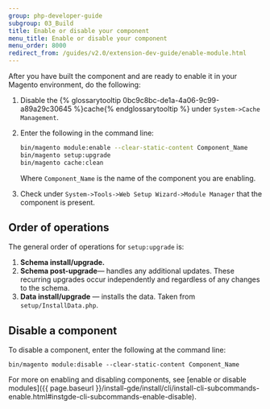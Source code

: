 ```yaml
---
group: php-developer-guide
subgroup: 03_Build
title: Enable or disable your component
menu_title: Enable or disable your component
menu_order: 8000
redirect_from: /guides/v2.0/extension-dev-guide/enable-module.html
---
```


After you have built the component and are ready to enable it in your Magento environment, do the following:

1. Disable the {% glossarytooltip 0bc9c8bc-de1a-4a06-9c99-a89a29c30645 %}cache{% endglossarytooltip %} under `System->Cache Management`.
1. Enter the following in the command line:

   ``` bash
   bin/magento module:enable --clear-static-content Component_Name
   bin/magento setup:upgrade
   bin/magento cache:clean
   ```

   Where `Component_Name` is the name of the component you are enabling.

1. Check under `System->Tools->Web Setup Wizard->Module Manager` that the component is present.

## Order of operations

The general order of operations for `setup:upgrade` is:

1.  **Schema install/upgrade.**
2.  **Schema post-upgrade**— handles any additional updates. These recurring upgrades occur independently and regardless of any changes to the schema.
3.  **Data install/upgrade** — installs the data. Taken from `setup/InstallData.php`.

## Disable a component

To disable a component, enter the following at the command line:

    bin/magento module:disable --clear-static-content Component_Name


For more on enabling and disabling components, see [enable or disable modules]({{ page.baseurl }}/install-gde/install/cli/install-cli-subcommands-enable.html#instgde-cli-subcommands-enable-disable).

